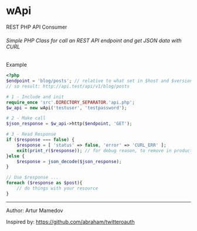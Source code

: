 # wApi
REST PHP API Consumer

###### Simple PHP Class for call an REST API endpoint and get JSON data with CURL


Example
```php
<?php
$endpoint = 'blog/posts'; // relative to what set in $host and $version in MyApi Class
// so result: http://api.test/api/v1/blog/posts

# 1 - Include and init
require_once 'src'.DIRECTORY_SEPARATOR.'api.php';
$w_api = new wApi('testuser', 'testpassword');

# 2 - Make call
$json_response = $w_api->http($endpoint, 'GET');

# 3 - Read Response
if ($response === false) {
    $response = [ 'status' => false, 'error' => 'CURL_ERR' ];
    exit(print_r($response)); // for debug reason, to remove in production
}else {
    $response = json_decode($json_response);
}

// Use $response ...
foreach ($response as $post){
    // do things with your resource
}

```

---

Author: Artur Mamedov

Inspired by: https://github.com/abraham/twitteroauth
